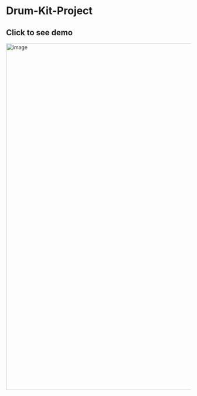 # Drum-Kit-Project
<h2> Click to see demo</h2>
<a href="https://priyamsinghh.github.io/Drum-Kit-Project"><img width="944" alt="image" src="https://github.com/priyamsinghh/Drum-Kit-Project/assets/83497025/57835b7d-c12a-4f3d-904a-1c3c2e83a7de"></a>

